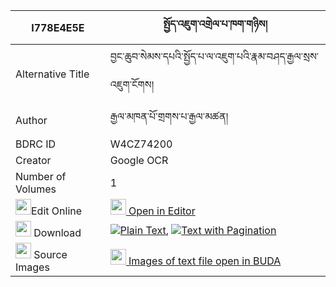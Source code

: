 |I778E4E5E|སྤྱོད་འཇུག་འགྲེལ་པ་ཁག་གཉིས། 
| --- | --- 
|Alternative Title |བྱང་ཆུབ་སེམས་དཔའི་སྤྱོད་པ་ལ་འཇུག་པའི་རྣམ་བཤད་རྒྱལ་སྲས་འཇུག་ངོགས།
|Author| རྒྱལ་མཁན་པོ་གྲགས་པ་རྒྱལ་མཚན།
|BDRC ID | W4CZ74200
|Creator | Google OCR
|Number of Volumes| 1
|<img width="25" src="https://img.icons8.com/color/25/000000/edit-property.png">Edit Online| [<img width="25" src="https://avatars.githubusercontent.com/u/45091458?s=200&v=4"> Open in Editor](http://editor.openpecha.org/I778E4E5E)
|<img width="25" src="https://img.icons8.com/fluent/48/000000/download-2.png"/>  Download | [![](https://img.icons8.com/color/20/000000/txt.png)Plain Text](https://github.com/Openpecha/I778E4E5E/releases/download/v2/chonjuk_drelpa_khak_nyi_plain_I778E4E5E.zip), [![](https://img.icons8.com/color/20/000000/txt.png)Text with Pagination](https://github.com/Openpecha/I778E4E5E/releases/download/v2/chonjuk_drelpa_khak_nyi_pages_I778E4E5E.zip)
|<img width="25" src="https://img.icons8.com/plasticine/100/000000/pictures-folder.png"/>  Source Images | [<img width="25" src="https://library.bdrc.io/icons/BUDA-small.svg"> Images of text file open in BUDA](https://library.bdrc.io/show/bdr:W4CZ74200)